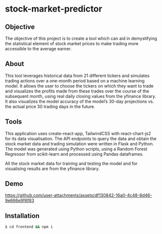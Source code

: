 # stock-market-predictor

## Objective
The objective of this project is to create a tool which can aid in demystifying the statistical element of stock market prices to make trading more accessible to the average earner. 

## About 
This tool leverages historical data from 21 different tickers and simulates trading actions over a one-month period based on a machine learning model. It allows the user to choose the tickers on which they want to trade and visualizes the profits made from these trades over the course of the subsequent month, using real daily closing values from the yfinance library. It also visualizes the model accuracy of the model’s 30-day projections vs. the actual price 30 trading days in the future. 

## Tools 
This application uses create-react-app, TailwindCSS with react-chart-js2 for its data visualisation. The API endpoints to query the data and obtain the stock market data and trading simulation were written in Flask and Python. The model was generated using Python scripts, using a Random Forest Regressor from scikit-learn and processed using Pandas dataframes. 

All the stock market data for training and testing the model and for visualising results are from the yfinance library.

## Demo 

https://github.com/user-attachments/assets/df130842-16a0-4c48-8d46-9e666e9f6f83


## Installation 
```sh
$ cd frontend && npm i
```
